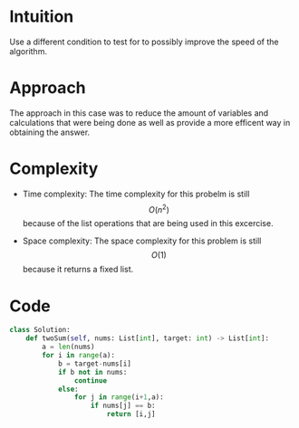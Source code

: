 # Intuition
Use a different condition to test for to possibly improve the speed of the algorithm.

# Approach
The approach in this case was to reduce the amount of variables and calculations that were being done as well as provide a more efficent way in obtaining the answer.

# Complexity
- Time complexity:
The time complexity for this probelm is still $$O(n^2)$$ because of the list operations that are being used in this excercise.

- Space complexity:
The space complexity for this problem is still $$O(1)$$ because it returns a fixed list.

# Code
```Python
class Solution:
    def twoSum(self, nums: List[int], target: int) -> List[int]:
        a = len(nums)
        for i in range(a):
            b = target-nums[i]
            if b not in nums:
                continue
            else:
                for j in range(i+1,a):
                    if nums[j] == b:
                        return [i,j]
```